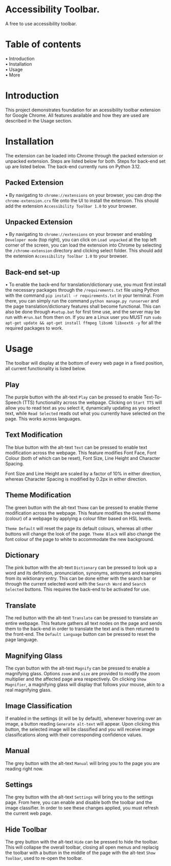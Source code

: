 # Accessibility Toolbar.
A free to use accessibility toolbar.

# Table of contents
• Introduction<br>
• Installation<br>
• Usage<br>
• More

# Introduction
This project demonstrates foundation for an acessibility toolbar extension for Google Chrome. All features available and how they are used are described in the Usage section.

# Installation
The extension can be loaded into Chrome through the packed extension or unpacked extension. Steps are listed below for both. Steps for back-end set up are listed below. The back-end currently runs on Python 3.12.

## Packed Extension
• By navigating to `chrome://extensions` on your browser, you can drop the `chrome-extension.crx` file onto the UI to install the extension. This should add the extension `Accessibility Toolbar 1.0` to your browser.<br>

## Unpacked Extension
• By navigating to `chrome://extensions` on your browser and enabling `Developer mode` (top right), you can click on `Load unpacked` at the top left corner of the screen, you can load the extension into Chrome by selecting the `/chrome-extension` directory and clicking select folder. This should add the extension `Accessibility Toolbar 1.0` to your browser.<br>

## Back-end set-up
• To enable the back-end for translation/dictionary use, you must first install the necessary packages through the `/requirements.txt` file using Python with the command `pip install -r requirements.txt` in your terminal. From there, you can simply run the command `python manage.py runserver` and the page translation/dictionary features shall become functional. This can also be done through `#setup.bat` for first time use, and the server may be run with `#run.bat` from then on. If you are a Linux user you MUST run `sudo apt-get update && apt-get install ffmpeg libsm6 libxext6 -y` for all the required packages to work.

# Usage
The toolbar will display at the bottom of every web page in a fixed position, all current functionality is listed below.

## Play
The purple button with the alt-text `Play` can be pressed to enable Text-To-Speech (TTS) functionality across the webpage. Clicking on `Start TTS` will allow you to read text as you select it, dynamically updating as you select text, while `Read Selected` reads out what you currently have selected on the page. This works across languages.

## Text Modification
The blue button with the alt-text `Text` can be pressed to enable text modification across the webpage. This feature modifies Font Face, Font Colour (both of which can be reset), Font Size, Line Height and Character Spacing.<br>

Font Size and Line Height are scaled by a factor of 10% in either direction, whereas Character Spacing is modified by 0.2px in either direction.

## Theme Modification
The green button with the alt-text `Theme` can be pressed to enable theme modification across the webpage. This feature modifies the overall theme (colour) of a webpage by applying a colour filter based on HSL levels.<br>

`Theme Default` will reset the page its default colours, whereas all other buttons will change the look of the page. `Theme Black` will also change the font colour of the page to white to accommodate the new background.<br>

## Dictionary
The pink button with the alt-text `Dictionary` can be pressed to look up a word and its definition, pronunciation, synonyms, antonyms and examples from its wiktionary entry. This can be done either with the search bar or through the current selected word with the `Search Word` and `Search Selected` buttons. This requires the back-end to be activated for use.

## Translate
The red button with the alt-text `Translate` can be pressed to translate an entire webpage. This feature gathers all text nodes on the page and sends them to the back-end in order to translate the text and is then returned to the front-end. The `Default Language` button can be pressed to reset the page language.<br>

## Magnifying Glass
The cyan button with the alt-text `Magnify` can be pressed to enable a magnifying glass. Options `zoom` and `size` are provided to modify the zoom multiplier and the affected page area respectively. On clicking `Show Magnifier`, a magnifying glass will display that follows your mouse, akin to a real magnifying glass.

## Image Classification
If enabled in the settings (it will be by default), whenever hovering over an image, a button reading `Generate alt-text` will appear. Upon clicking this button, the selected image will be classified and you will receive image classifications along with their corresponding confidence values.

## Manual
The grey button with the alt-text `Manual` will bring you to the page you are reading right now.

## Settings
The grey button with the alt-text `Settings` will bring you to the settings page. From here, you can enable and disable both the toolbar and the image classifier. In order to see these changes applied, you must refresh the current web page.

## Hide Toolbar
The grey button with the alt-text `Hide` can be pressed to hide the toolbar. This will collapse the overall toolbar, closing all open menus and replacig the toolbar with a button in the middle of the page with the alt-text `Show Toolbar`, used to re-open the toolbar.